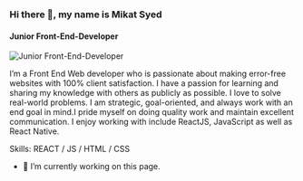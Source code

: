 ### Hi there 👋, my name is Mikat Syed
#### Junior Front-End-Developer
![Junior Front-End-Developer](https://arturssmirnovs.github.io/github-profile-readme-generator/images/banner.png)

I’m a Front End Web developer who is passionate about making error-free websites with 100% client satisfaction. I have a passion for learning and sharing my knowledge with others as publicly as possible. I love to solve real-world problems. I am strategic, goal-oriented, and always work with an end goal in mind.I pride myself on doing quality work and maintain excellent communication. I enjoy working with include ReactJS, JavaScript as well as React Native.

Skills: REACT / JS / HTML / CSS

- 🔭 I’m currently working on this page. 




